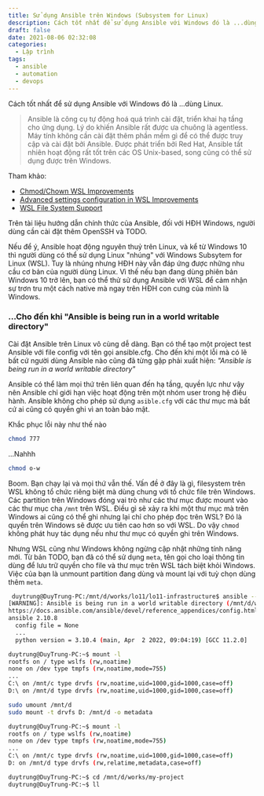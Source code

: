 ```yaml
---
title: Sử dụng Ansible trên Windows (Subsystem for Linux)
description: Cách tốt nhất để sử dụng Ansible với Windows đó là ...dùng Linux
draft: false
date: 2021-08-06 02:32:08
categories:
  - Lập trình
tags:
  - ansible
  - automation
  - devops
---
```


Cách tốt nhất để sử dụng Ansible với Windows đó là ...dùng Linux.

<!--more-->

> Ansible là công cụ tự động hoá quá trình cài đặt, triển khai hạ tầng cho ứng dụng. Lý do khiến Ansible rất được ưa chuông là agentless. Máy tính không cần cài đặt thêm phần mềm gì để có thể được truy cập và cài đặt bởi Ansible. Được phát triển bởi Red Hat, Ansible tất nhiên hoạt động rất tốt trên các OS Unix-based, song cũng có thể sử dụng được trên Windows.

Tham khảo:

- [Chmod/Chown WSL Improvements](https://devblogs.microsoft.com/commandline/chmod-chown-wsl-improvements/)
- [Advanced settings configuration in WSL Improvements](https://docs.microsoft.com/en-us/windows/wsl/wsl-config)
- [WSL File System Support](https://docs.microsoft.com/vi-vn/archive/blogs/wsl/wsl-file-system-support)

Trên tài liệu hướng dẫn chính thức của Ansible, đối với HĐH Windows, người dùng cần cài đặt thêm OpenSSH và TODO.

Nếu để ý, Ansible hoạt động nguyên thuỷ trên Linux, và kể từ Windows 10 thì người dùng có thể sử dụng Linux "nhúng" với Windows Subsytem for Linux (WSL). Tuy là nhúng nhưng HĐH này vẫn đáp ứng được những nhu cầu cơ bản của người dùng Linux. Vì thế nếu bạn đang dùng phiên bản Windows 10 trở lên, bạn có thể thử sử dụng Ansible với WSL để cảm nhận sự trơn tru một cách native mà ngay trên HĐH con cưng của mình là Windows.

### ...Cho đến khi "Ansible is being run in a world writable directory"

Cài đặt Ansible trên Linux vô cùng dễ dàng. Bạn có thể tạo một project test Ansible với file config với tên gọi ansible.cfg. Cho đến khi một lỗi mà có lẽ bất cứ người dùng Ansible nào cũng đã từng gặp phải xuất hiện: _"Ansible is being run in a world writable directory"_

Ansible có thể làm mọi thứ trên liên quan đến hạ tầng, quyền lực như vậy nên Ansible chỉ giới hạn việc hoạt động trên một nhóm user trong hệ điều hành. Ansible không cho phép sử dụng `asible.cfg` với các thư mục mà bất cứ ai cũng có quyền ghi vì an toàn bảo mật.

Khắc phục lỗi này như thế nào

```bash
chmod 777
```

...Nahhh

```bash
chmod o-w
```

Boom. Bạn chạy lại và mọi thứ vẫn thế. Vấn đề ở đây là gì, filesystem trên WSL không tổ chức riêng biệt mà dùng chung với tổ chức file trên Windows. Các partition trên Windows đóng vai trò như các thư mục được mount vào các thư mục cha `/mnt` trên WSL. Điều gì sẽ xảy ra khi một thư mục mà trên Windows ai cũng có thể ghi nhưng lại chỉ cho phép đọc trên WSL? Đó là quyền trên Windows sẽ được ưu tiên cao hơn so với WSL. Do vậy `chmod` không phát huy tác dụng nếu như thư mục có quyền ghi trên Windows.

Nhưng WSL cũng như Windows không ngừng cập nhật những tính năng mới. Từ bản TODO, bạn đã có thể sử dụng `meta`, tên gọi cho loại thông tin dùng để lưu trữ quyền cho file và thư mục trên WSL tách biệt khỏi Windows. Việc của bạn là unmount partition đang dùng và mount lại với tuỳ chọn dùng thêm `meta`.


```bash
 duytrung@DuyTrung-PC:/mnt/d/works/lo11/lo11-infrastructure$ ansible --version
[WARNING]: Ansible is being run in a world writable directory (/mnt/d/works/my-project), ignoring it as an ansible.cfg source. For more information see
https://docs.ansible.com/ansible/devel/reference_appendices/config.html#cfg-in-world-writable-dir
ansible 2.10.8
  config file = None
  ...
  python version = 3.10.4 (main, Apr  2 2022, 09:04:19) [GCC 11.2.0]
```

```bash
duytrung@DuyTrung-PC:~$ mount -l
rootfs on / type wslfs (rw,noatime)
none on /dev type tmpfs (rw,noatime,mode=755)
...
C:\ on /mnt/c type drvfs (rw,noatime,uid=1000,gid=1000,case=off)
D:\ on /mnt/d type drvfs (rw,noatime,uid=1000,gid=1000,case=off)
```

```bash
sudo umount /mnt/d
sudo mount -t drvfs D: /mnt/d -o metadata
```

```bash
duytrung@DuyTrung-PC:~$ mount -l
rootfs on / type wslfs (rw,noatime)
none on /dev type tmpfs (rw,noatime,mode=755)
...
C:\ on /mnt/c type drvfs (rw,noatime,uid=1000,gid=1000,case=off)
D: on /mnt/d type drvfs (rw,relatime,metadata,case=off)
```

```bash
duytrung@DuyTrung-PC:~$ cd /mnt/d/works/my-project
duytrung@DuyTrung-PC:~$ ll

```


